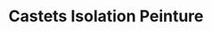 ---
title: "Castets Isolation Peinture"
url: /bedarrides/castets-isolation-peinture/
shop: peinture
---